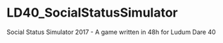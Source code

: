 # LD40_SocialStatusSimulator
Social Status Simulator 2017 - A game written in 48h for Ludum Dare 40
